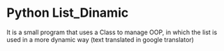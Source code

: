 # Python List_Dinamic
It is a small program that uses a Class to manage OOP, in which the list is used in a more dynamic way (text translated in google translator)
